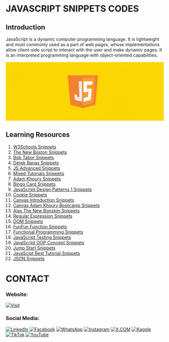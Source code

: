 # JAVASCRIPT SNIPPETS CODES

## Introduction

JavaScript is a dynamic computer programming language. It is lightweight and most commonly used as a part of web pages, whose implementations allow client-side script to interact with the user and make dynamic pages. It is an interpreted programming language with object-oriented capabilities.

![Banner Image](github-readme-contents/javascript-banner-image.jpg)

## Learning Resources

1. [W3Schools Snippets](0-w3schools-snippets/)
2. [The New Boston Snippets](1-the-new-boston-snippets/)
3. [Bob Tabor Snippets](2-bob-tabor-snippets/)
4. [Derek Banas Snippets](3-derek-banas-snippets/)
5. [JS Advanced Snippets](4-javascript-advanced-snippets/)
6. [Mixed Tutorials Snippets](5-mixed-tutorials-snippets/)
7. [Adam Khoury Snippets](6-adam-khoury-snippets/)
8. [Bingo Card Snippets](7-bingo-card-snippets/)
9. [JavaScript Design Patterns 1 Snippets](8-javascript-design-patterns-1-snippets/)
10. [Cookie Snippets](9-cookie-snippets/)
11. [Canvas Introduction Snippets](10-canvas-introduction-snippets/)
12. [Canvas Adam Khoury Bootcamp Snippets](11-canvas-adam-khoury-bootcamp-snippets/)
13. [Ajax The New Bonston Snippets](12-ajax-the-new-bonston-snippets/)
14. [Regular Expression Snippets](13-regular-expression-snippets/)
15. [DOM Snippets](14-dom-snippets/)
16. [FunFun Function Snippets](15-funfun-function-snippets/)
17. [Functional Programming Snippets](16-functional-programming-snippets/)
18. [JavaScript Testing Snippets](17-javascript-testing-snippets/)
19. [JavaScript OOP Concept Snippets](18-javascript-opp-concept-snippets/)
20. [Jump Start Snippets](19-jump-start-snippets/)
21. [JavaScipt Best Tutorial Snippets](20-javascipt-best-tutorial-snippets/)
22. [JSON Snippets](21-json-snippets/)


# CONTACT

### Website: 

[![Visit](https://img.shields.io/badge/Visit%3A%20www.gunarakulan.info-%23E01E5A?style=flat&logo=realm&logoColor=white)](https://www.gunarakulan.info)

### Social Media:

[![LinkedIn](https://img.shields.io/badge/-LinkedIn-0A66C2?style=for-the-badge&logo=linkedin&logoColor=white)](https://www.linkedin.com/in/gunarakulangunaretnam)
[![Facebook](https://img.shields.io/badge/-Facebook-196dcc?style=for-the-badge&logo=facebook&logoColor=white)](https://www.facebook.com/gunarakulangunaretnam)
[![WhatsApp](https://img.shields.io/badge/-WhatsApp-07a647?style=for-the-badge&logo=whatsapp&logoColor=white)](https://wa.me/94740001141?text=WhatsApp%3A%20%2B9740001141)
[![Instagram](https://img.shields.io/badge/-Instagram-bd3651?style=for-the-badge&logo=instagram&logoColor=white)](https://www.instagram.com/gunarakulangunaretnam)
[![X.COM](https://img.shields.io/badge/-X.COM-0066ff?style=for-the-badge&logo=x&logoColor=white)](https://x.com/gunarakulangr)
[![Kaggle](https://img.shields.io/badge/-Kaggle-3295bd?style=for-the-badge&logo=kaggle&logoColor=white)](https://www.kaggle.com/gunarakulangr)
[![TikTok](https://img.shields.io/badge/-TikTok-579ea3?style=for-the-badge&logo=tiktok&logoColor=white)](https://www.tiktok.com/@gunarakulangunaretnam)
[![YouTube](https://img.shields.io/badge/-YouTube-a82121?style=for-the-badge&logo=youtube&logoColor=white)](https://www.youtube.com/channel/UCjMOdgHFAjAdBKiqV8y2Tww)
